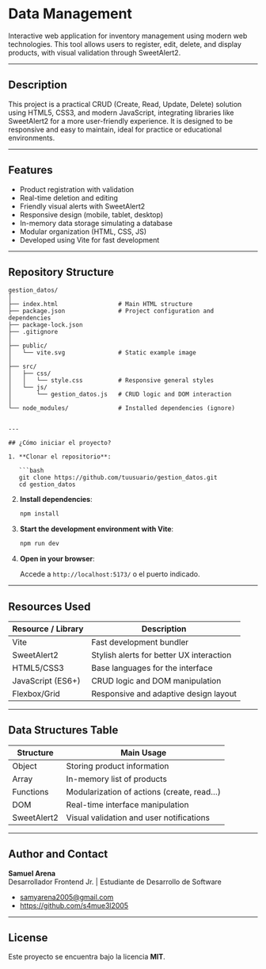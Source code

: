 # Data Management

Interactive web application for inventory management using modern web technologies. This tool allows users to register, edit, delete, and display products, with visual validation through SweetAlert2.

---

## Description

This project is a practical CRUD (Create, Read, Update, Delete) solution using HTML5, CSS3, and modern JavaScript, integrating libraries like SweetAlert2 for a more user-friendly experience. It is designed to be responsive and easy to maintain, ideal for practice or educational environments.

---

## Features

- Product registration with validation  
- Real-time deletion and editing  
- Friendly visual alerts with SweetAlert2  
- Responsive design (mobile, tablet, desktop)  
- In-memory data storage simulating a database  
- Modular organization (HTML, CSS, JS)  
- Developed using Vite for fast development  

---

## Repository Structure

```plaintext
gestion_datos/
│
├── index.html                 # Main HTML structure
├── package.json               # Project configuration and dependencies
├── package-lock.json
├── .gitignore
│
├── public/
│   └── vite.svg               # Static example image
│
├── src/
│   ├── css/
│   │   └── style.css          # Responsive general styles
│   └── js/
│       └── gestion_datos.js   # CRUD logic and DOM interaction
│
└── node_modules/              # Installed dependencies (ignore)


---

## ¿Cómo iniciar el proyecto?

1. **Clonar el repositorio**:

   ```bash
   git clone https://github.com/tuusuario/gestion_datos.git
   cd gestion_datos
   ```

2. **Install dependencies**:

   ```bash
   npm install
   ```

3. **Start the development environment with Vite**:

   ```bash
   npm run dev
   ```

4. **Open in your browser**:

   Accede a `http://localhost:5173/` o el puerto indicado.

---


## Resources Used

| Resource / Library | Description                              |
| ------------------ | ---------------------------------------- |
| Vite               | Fast development bundler                 |
| SweetAlert2        | Stylish alerts for better UX interaction |
| HTML5/CSS3         | Base languages for the interface         |
| JavaScript (ES6+)  | CRUD logic and DOM manipulation          |
| Flexbox/Grid       | Responsive and adaptive design layout    |

---

## Data Structures Table

| Structure   | Main Usage                                |
| ----------- | ----------------------------------------- |
| Object      | Storing product information               |
| Array       | In-memory list of products                |
| Functions   | Modularization of actions (create, read…) |
| DOM         | Real-time interface manipulation          |
| SweetAlert2 | Visual validation and user notifications  |

---
## Author and Contact

**Samuel Arena**  
Desarrollador Frontend Jr. | Estudiante de Desarrollo de Software  
- samyarena2005@gmail.com 
- https://github.com/s4mue3l2005 

---

## License

Este proyecto se encuentra bajo la licencia **MIT**.
